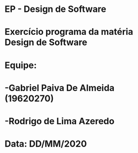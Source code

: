 # EP - Design de Software
# Exercício programa da matéria Design de Software

# Equipe: 
# -Gabriel Paiva De Almeida (19620270)
# -Rodrigo de Lima Azeredo
# Data: DD/MM/2020
